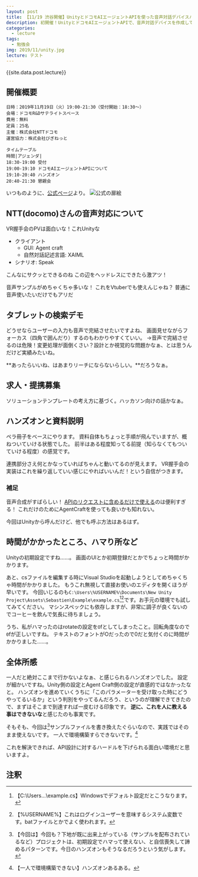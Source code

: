 ```yaml
---
layout: post
title: 【11/19 渋谷開催】UnityとドコモAIエージェントAPIを使った音声対話デバイスハンズオン
description: 初開催！UnityとドコモAIエージェントAPIで、音声対話デバイスを作成してみよう！
categories:
  - lecture
tags:
  - 勉強会
img: 2019/11/unity.jpg
lecture: テスト
---
```

{{site.data.post.lecture}}

## 開催概要

```
日時：2019年11月19日（火）19:00-21:30（受付開始：18:30～）
会場：ドコモR&Dサテライトスペース
費用：無料
定員：25名
主催：株式会社NTTドコモ
運営協力：株式会社びぎねっと

タイムテーブル
時間|アジェンダ|
18:30-19:00 受付
19:00-19:10 ドコモAIエージェントAPIについて
19:10-20:40 ハンズオン
20:40-21:30 懇親会
```

いつものように、[公式ページ](https://sebastien.connpass.com/event/153339/)より。
![公式の扉絵]({{site.baseurl}}/{{site.data.path.img}}/2019/11/event_153339.jpg)

## NTT(docomo)さんの音声対応について

VR握手会のPVは面白いな！これUnityな
- クライアント
  - GUI: Agent craft
  - 自然対話記述言語: XAIML
- シナリオ: Speak

こんなにサクッとできるのね
この辺をヘッドレスにできたら激アツ！

音声サンプルがめちゃくちゃ多いな！
これをVtuberでも使えんじゃね？
普通に音声使いたいだけでもアリだ

## タブレットの検索デモ
どうせならユーザーの入力も音声で完結させたいですよね、
画面見せながらフォーカス（四角で囲んだり）するのもわかりやすくていい。
→音声で完結させるのは危険！変更処理が面倒くさい？設計とか視覚的な問題かなぁ、とは思うんだけど実績みたいね。

**あったらいいね、はあまりリーチにならないらしい。**だろうなぁ。

## 求人・提携募集
ソリューションテンプレートの考え方に基づく。ハッカソン向けの話かなぁ。

## ハンズオンと資料説明
ペラ冊子をベースにやります。
資料自体もちょっと手順が飛んでいますが、概ねついていける状態でした。
前半はある程度知ってる前提（知らなくてもついていける程度）の感覚です。

連携部分さえ何とかなっていればちゃんと動いてるのが見えます。
VR握手会の実装はこれを繰り返していい感じにやればいいんだ！という自信がつきます。

### 補足
音声合成がすばらしい！
[APIのリクエストに含めるだけで使える](https://docs.sebastien.ai/step4/voice_types/)のは便利すぎる！
これだけのためにAgentCraftを使っても良いかも知れない。

今回はUnityから呼んだけど、他でも呼ぶ方法はあるはず。

## 時間がかかったところ、ハマり所など
Unityの初期設定ですね……。
画面のUIとか初期登録だとかでちょっと時間がかかります。

あと、csファイルを編集する時にVisual Studioを起動しようとしてめちゃくちゃ時間がかかりました。
もうこれ無視して直接お使いのエディタを開くほうが早いです。
今回いじるのも`C:\Users\%USERNAME%\Documents\New Unity Project\Assets\Sebastien\Example\example.cs`[^1][^2]です。お手元の環境でも試してみてください。
マシンスペックにも依存しますが、非常に調子が良くないのでコーヒーを飲んで気長に待ちましょう。

うち、私がハマったのはrotateの設定を`O`fとしてしまったこと。回転角度なので`0`fが正しいですね。
テキストのフォントがOだったので0だと気付くのに時間がかかりました……。

## 全体所感
一人だと絶対ここまで行かないよなぁ、と感じられるハンズオンでした。
設定が細かいですね。Unity側の設定とAgent Craft側の設定が直感的ではなかったなと。
ハンズオンを進めていくうちに「このパラメーターを受け取った時にどうやってるいるか」という判別をやってるんだろう、というのが理解できてきたので、まずはそこまで到達すれば一皮むける印象です。
**逆に、これを人に教える事はできないな**と感じたのも事実です。

そもそも、今回は[^3]サンプルファイルを書き換えたぐらいなので、実践ではそのまま使えないです。
一人で環境構築すらできないです。[^4]

これを解決できれば、API設計に対するハードルを下げられる面白い環境だと思いますよ。


## 注釈
[^1]: 【C:\Users\...\example.cs】Windowsでデフォルト設定だとこうなります。
[^2]: 【%USERNAME%】これはログインユーザーを意味するシステム変数です。batファイルとかでよく使われます。
[^3]: 【今回は】今回も？下地が既に出来上がっている（サンプルを配布されているなど）プロジェクトは、初期設定でハマって使えない、と自信喪失して諦めるパターンです。今日のハンズオンもそうなるだろうという気がします。
[^4]: 【一人で環境構築できない】ハンズオンあるある。
